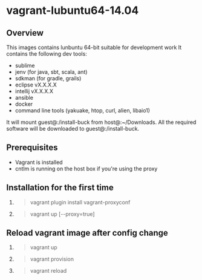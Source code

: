# vagrant-lubuntu64-14.04

## Overview
This images contains lunbuntu 64-bit suitable for development work
It contains the following dev tools:
* sublime
* jenv (for java, sbt, scala, ant)
* sdkman (for gradle, grails)
* eclipse vX.X.X.X
* intellij vX.X.X.X
* ansible
* docker
* command line tools (yakuake, htop, curl, alien, libaio1)


It will mount guest@:/install-buck from host@:~/Downloads.
All the required software will be downloaded to guest@:/install-buck.


## Prerequisites
* Vagrant is installed
* cntlm is running on the host box if you're using the proxy


## Installation for the first time
1. > vagrant plugin install vagrant-proxyconf
2. > vagrant up [--proxy=true]

## Reload vagrant image after config change
1. > vagrant up
1. > vagrant provision
2. > vagrant reload
